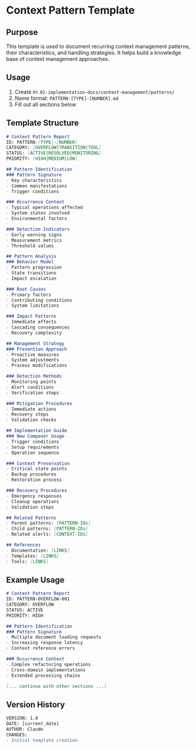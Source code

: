 # Context Pattern Template

## Purpose
This template is used to document recurring context management patterns, their characteristics, and handling strategies. It helps build a knowledge base of context management approaches.

## Usage
1. Create in: `02-implementation-docs/context-management/patterns/`
2. Name format: `PATTERN-[TYPE]-[NUMBER].md`
3. Fill out all sections below

## Template Structure

```markdown
# Context Pattern Report
ID: PATTERN-[TYPE]-[NUMBER]
CATEGORY: [OVERFLOW|TRANSITION|TOOL]
STATUS: [ACTIVE|RESOLVED|MONITORING]
PRIORITY: [HIGH|MEDIUM|LOW]

## Pattern Identification
### Pattern Signature
- Key characteristics
- Common manifestations
- Trigger conditions

### Occurrence Context
- Typical operations affected
- System states involved
- Environmental factors

### Detection Indicators
- Early warning signs
- Measurement metrics
- Threshold values

## Pattern Analysis
### Behavior Model
- Pattern progression
- State transitions
- Impact escalation

### Root Causes
- Primary factors
- Contributing conditions
- System limitations

### Impact Patterns
- Immediate effects
- Cascading consequences
- Recovery complexity

## Management Strategy
### Prevention Approach
- Proactive measures
- System adjustments
- Process modifications

### Detection Methods
- Monitoring points
- Alert conditions
- Verification steps

### Mitigation Procedures
- Immediate actions
- Recovery steps
- Validation checks

## Implementation Guide
### New Composer Usage
- Trigger conditions
- Setup requirements
- Operation sequence

### Context Preservation
- Critical state points
- Backup procedures
- Restoration process

### Recovery Procedures
- Emergency responses
- Cleanup operations
- Validation steps

## Related Patterns
- Parent patterns: [PATTERN-IDs]
- Child patterns: [PATTERN-IDs]
- Related alerts: [CONTEXT-IDs]

## References
- Documentation: [LINKS]
- Templates: [LINKS]
- Tools: [LINKS]
```

## Example Usage

```markdown
# Context Pattern Report
ID: PATTERN-OVERFLOW-001
CATEGORY: OVERFLOW
STATUS: ACTIVE
PRIORITY: HIGH

## Pattern Identification
### Pattern Signature
- Multiple document loading requests
- Increasing response latency
- Context reference errors

### Occurrence Context
- Complex refactoring operations
- Cross-domain implementations
- Extended processing chains

[... continue with other sections ...]
```

## Version History
```diff
VERSION: 1.0
DATE: [current_date]
AUTHOR: Claude
CHANGES:
- Initial template creation
``` 